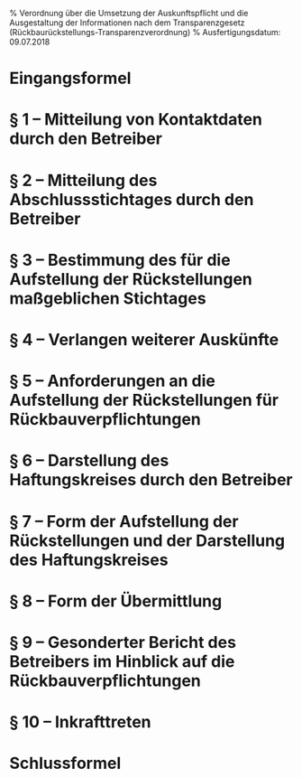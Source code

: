 % Verordnung über die Umsetzung der Auskunftspflicht und die Ausgestaltung der Informationen nach dem Transparenzgesetz  (Rückbaurückstellungs-Transparenzverordnung)
% Ausfertigungsdatum: 09.07.2018
 
# Eingangsformel

# § 1 – Mitteilung von Kontaktdaten durch den Betreiber

# § 2 – Mitteilung des Abschlussstichtages durch den Betreiber

# § 3 – Bestimmung des für die Aufstellung der Rückstellungen maßgeblichen Stichtages

# § 4 – Verlangen weiterer Auskünfte

# § 5 – Anforderungen an die Aufstellung der Rückstellungen für Rückbauverpflichtungen

# § 6 – Darstellung des Haftungskreises durch den Betreiber

# § 7 – Form der Aufstellung der Rückstellungen und der Darstellung des Haftungskreises

# § 8 – Form der Übermittlung

# § 9 – Gesonderter Bericht des Betreibers im Hinblick auf die Rückbauverpflichtungen

# § 10 – Inkrafttreten

# Schlussformel
